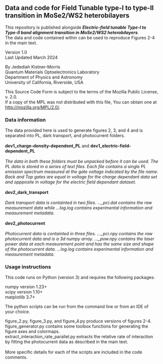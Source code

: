 ## Data and code for Field Tunable type-I to type-II transition in MoSe2/WS2 heterobilayers

This repository is published alongside **_Electric-field tunable Type-I to Type-II band alignment transition in MoSe2/WS2 heterobilayers_**.\
The data and code contained within can be used to reproduce Figures 2-4 in the main text.

Version 1.0\
Last Updated March 2024

By Jedediah Kistner-Morris\
Quantum Materials Optoelectronics Laboratory\
Department of Physics and Astronomy\
University of California, Riverside, USA

This Source Code Form is subject to the terms of the Mozilla Public License, v. 2.0.\
If a copy of the MPL was not distributed with this file, You can obtain one at http://mozilla.org/MPL/2.0/.

###  Data information

The data provided here is used to generate figures 2, 3, and 4 and is separated into PL, dark transport, and photocurrent folders.\
\
**dev1_charge-density-dependent_PL** and **dev1_electric-field-dependent_PL**\
\
_The data in both these folders must be unpacked before it can be used. The PL data is stored in a series of text files. Each file contains a single PL emission spectrum measured at the gate voltage indicated by the file name. Back and Top gates are equal in voltage for the charge dependant data set and oppposite in voltage for the electric field dependant dataset._\
\
**dev2_dark_transport**\
\
_Dark transport data is containted in two files. ...\_pci.dat contains the raw measurement data while ...log.log contains experimental information and measurement metadata._\
\
**dev2_photocurrent**\
\
_Photocurrent data is containted in three files. ...\_pci.npy contains the raw photocurrent data and is a 3d numpy array. ...\_pow.npy contains the laser power data at each measurement point and has the same size and shape of the photocurrent data. ...log.log contains experimental information and measurement metadata._

###  Usage instructions

This code runs on Python (version 3) and requires the following packages:

numpy version 1.23+\
scipy version 1.10+\
matplotlib 3.7+

The python scripts can be run from the command line or from an IDE of your choice.

figure_2.py, figure_3.py, and figure_4.py produce versions of figures 2-4.\
figure_generator.py contains some toolbox functions for generating the figure axes and colormaps.\
extract_interaction_rate_parallel.py extracts the relative rate of interaction by fitting the photocurrent data as described in the main text.\
\
More specific details for each of the scripts are included in the code comments.
